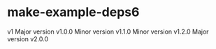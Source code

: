 # make-example-deps6
v1
Major version v1.0.0
Minor version v1.1.0
Minor version v1.2.0
Major version v2.0.0
